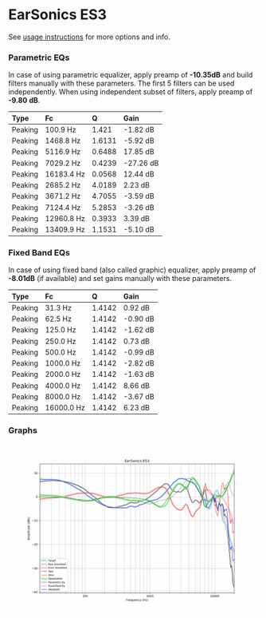 # EarSonics ES3
See [usage instructions](https://github.com/jaakkopasanen/AutoEq#usage) for more options and info.

### Parametric EQs
In case of using parametric equalizer, apply preamp of **-10.35dB** and build filters manually
with these parameters. The first 5 filters can be used independently.
When using independent subset of filters, apply preamp of **-9.80 dB**.

| Type    | Fc         |      Q | Gain      |
|:--------|:-----------|:-------|:----------|
| Peaking | 100.9 Hz   | 1.421  | -1.82 dB  |
| Peaking | 1468.8 Hz  | 1.6131 | -5.92 dB  |
| Peaking | 5116.9 Hz  | 0.6488 | 17.85 dB  |
| Peaking | 7029.2 Hz  | 0.4239 | -27.26 dB |
| Peaking | 16183.4 Hz | 0.0568 | 12.44 dB  |
| Peaking | 2685.2 Hz  | 4.0189 | 2.23 dB   |
| Peaking | 3671.2 Hz  | 4.7055 | -3.59 dB  |
| Peaking | 7124.4 Hz  | 5.2853 | -3.26 dB  |
| Peaking | 12960.8 Hz | 0.3933 | 3.39 dB   |
| Peaking | 13409.9 Hz | 1.1531 | -5.10 dB  |

### Fixed Band EQs
In case of using fixed band (also called graphic) equalizer, apply preamp of **-8.01dB**
(if available) and set gains manually with these parameters.

| Type    | Fc         |      Q | Gain     |
|:--------|:-----------|:-------|:---------|
| Peaking | 31.3 Hz    | 1.4142 | 0.92 dB  |
| Peaking | 62.5 Hz    | 1.4142 | -0.90 dB |
| Peaking | 125.0 Hz   | 1.4142 | -1.62 dB |
| Peaking | 250.0 Hz   | 1.4142 | 0.73 dB  |
| Peaking | 500.0 Hz   | 1.4142 | -0.99 dB |
| Peaking | 1000.0 Hz  | 1.4142 | -2.82 dB |
| Peaking | 2000.0 Hz  | 1.4142 | -1.63 dB |
| Peaking | 4000.0 Hz  | 1.4142 | 8.66 dB  |
| Peaking | 8000.0 Hz  | 1.4142 | -3.67 dB |
| Peaking | 16000.0 Hz | 1.4142 | 6.23 dB  |

### Graphs
![](./EarSonics%20ES3.png)